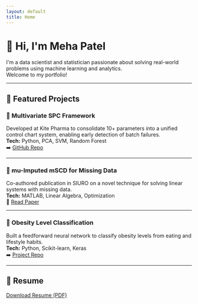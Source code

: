 ```yaml
---
layout: default
title: Home
---
```


# 👋 Hi, I'm Meha Patel

I'm a data scientist and statistician passionate about solving real-world problems using machine learning and analytics.  
Welcome to my portfolio!

---

## 💼 Featured Projects

### 🔹 Multivariate SPC Framework
Developed at Kite Pharma to consolidate 10+ parameters into a unified control chart system, enabling early detection of batch failures.  
**Tech:** Python, PCA, SVM, Random Forest  
➡️ [GitHub Repo](https://github.com/mehapatell/spc-framework)

---

### 🔹 mu-Imputed mSCD for Missing Data
Co-authored publication in SIURO on a novel technique for solving linear systems with missing data.  
**Tech:** MATLAB, Linear Algebra, Optimization  
📄 [Read Paper](chrome-extension://efaidnbmnnnibpcajpcglclefindmkaj/https://www.siam.org/media/ecvhfw2t/s159201r.pdf)

---

### 🔹 Obesity Level Classification
Built a feedforward neural network to classify obesity levels from eating and lifestyle habits.  
**Tech:** Python, Scikit-learn, Keras  
➡️ [Project Repo](https://github.com/mehapatell/obesity-classification)

---

## 📄 Resume  
[Download Resume (PDF)](resume.pdf)
